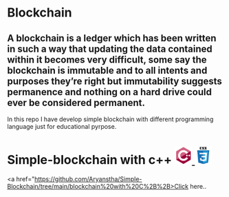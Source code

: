 # Blockchain
## A blockchain is a ledger which has been written in such a way that updating the data contained within it becomes very difficult, some say the blockchain is immutable and to all intents and purposes they’re right but immutability suggests permanence and nothing on a hard drive could ever be considered permanent.

<p> In this repo I have develop  simple blockchain with different  programming language just for educational pyrpose.</p>

# Simple-blockchain with c++ <a href="https://www.w3schools.com/cpp/" target="_blank" rel="noreferrer"> <img src="https://raw.githubusercontent.com/devicons/devicon/master/icons/cplusplus/cplusplus-original.svg" alt="cplusplus" width="40" height="40"/> </a> <a href="https://www.w3schools.com/css/" target="_blank" rel="noreferrer"> <img src="https://raw.githubusercontent.com/devicons/devicon/master/icons/css3/css3-original-wordmark.svg" alt="css3" width="40" height="40"/> </a> 
<a href="https://github.com/Aryanstha/Simple-Blockchain/tree/main/blockchain%20with%20C%2B%2B>Click here..</a>




